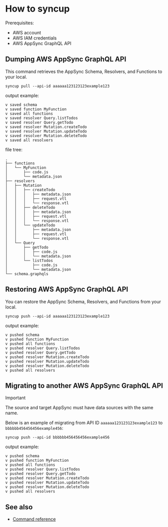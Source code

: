 # How to syncup

Prerequisites:

- AWS account
- AWS IAM credentials
- AWS AppSync GraphQL API

## Dumping AWS AppSync GraphQL API

This command retrieves the AppSync Schema, Resolvers, and Functions to your local.

```shell
syncup pull --api-id aaaaaa123123123example123
```

output example:

```text
v saved schema
v saved function MyFunction
v saved all functions
v saved resolver Query.listTodos
v saved resolver Query.getTodo
v saved resolver Mutation.createTodo
v saved resolver Mutation.updateTodo
v saved resolver Mutation.deleteTodo
v saved all resolvers
```

file tree:

```text
.
├── functions
│   └── MyFunction
│       ├── code.js
│       └── metadata.json
├── resolvers
│   ├── Mutation
│   │   ├── createTodo
│   │   │   ├── metadata.json
│   │   │   ├── request.vtl
│   │   │   └── response.vtl
│   │   ├── deleteTodo
│   │   │   ├── metadata.json
│   │   │   ├── request.vtl
│   │   │   └── response.vtl
│   │   └── updateTodo
│   │       ├── metadata.json
│   │       ├── request.vtl
│   │       └── response.vtl
│   └── Query
│       ├── getTodo
│       │   ├── code.js
│       │   └── metadata.json
│       └── listTodos
│           ├── code.js
│           └── metadata.json
└── schema.graphqls
```

## Restoring AWS AppSync GraphQL API

You can restore the AppSync Schema, Resolvers, and Functions from your local.

```shell
syncup push --api-id aaaaaa123123123example123
```

output example:

```text
v pushed schema
v pushed function MyFunction
v pushed all functions
v pushed resolver Query.listTodos
v pushed resolver Query.getTodo
v pushed resolver Mutation.createTodo
v pushed resolver Mutation.updateTodo
v pushed resolver Mutation.deleteTodo
v pushed all resolvers
```

## Migrating to another AWS AppSync GraphQL API

> [!IMPORTANT]
> The source and target AppSync must have data sources with the same name.

Below is an example of migrating from API ID `aaaaaa123123123example123` to `bbbbbb456456456example456`:

```shell
syncup push --api-id bbbbbb456456456example456
```

output example:

```text
v pushed schema
v pushed function MyFunction
v pushed all functions
v pushed resolver Query.listTodos
v pushed resolver Query.getTodo
v pushed resolver Mutation.createTodo
v pushed resolver Mutation.updateTodo
v pushed resolver Mutation.deleteTodo
v pushed all resolvers
```

## See also

- [Command reference](./reference/README.md)
